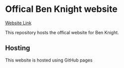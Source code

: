 # Offical Ben Knight website 
[Website Link](http://bknight.co.uk)

This repository hosts the offical website for Ben Knight. 

## Hosting
This website is hosted using GitHub pages

